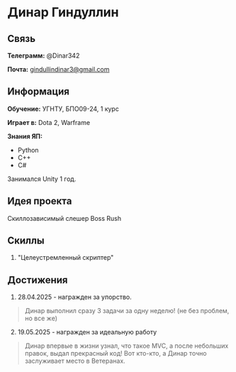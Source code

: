 # Динар Гиндуллин

## Связь

**Телеграмм:** @Dinar342

**Почта:** gindullindinar3@gmail.com

## Информация

**Обучение:** УГНТУ, БПО09-24, 1 курс

**Играет в:** Dota 2, Warframe

**Знания ЯП:**

- Python
- C++
- C#

Занимался Unity 1 год.

## Идея проекта

Скиллозависимый слешер Boss Rush

## Скиллы

1. "Целеустремленный скриптер"

## Достижения

1. 28.04.2025 - награжден за упорство.
> Динар выполнил сразу 3 задачи за одну неделю! (не без проблем, но все же)

2. 19.05.2025 - награжден за идеальную работу
> Динар впервые в жизни узнал, что такое MVC, а после небольших правок, выдал прекрасный код! Вот кто-кто, а Динар точно заслуживает место в Ветеранах.
